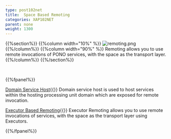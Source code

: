 ```yaml
---
type: post102net
title:  Space Based Remoting
categories: XAP102NET
parent: none
weight: 1300
---
```



{{%section%}}
{{%column width="10%" %}}
![remoting.png](/attachment_files/subject/remoting.png)
{{%/column%}}
{{%column width="90%" %}}
Remoting allows you to use remote invocations of PONO services, with the space as the transport layer.
{{%/column%}}
{{%/section%}}

<br>

{{%fpanel%}}

[Domain Service Host](./domain-service-host.html){{<wbr>}}
Domain service host is used to host services within the hosting processing unit domain which are exposed for remote invocation.

[Executor Based Remoting](./executor-based-remoting.html){{<wbr>}}
Executor Remoting allows you to use remote invocations of services, with the space as the transport layer using Executors.

{{%/fpanel%}}
